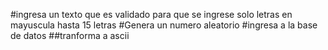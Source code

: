 #ingresa un texto que es validado para que se ingrese solo letras en mayuscula hasta 15 letras
#Genera un numero aleatorio
#ingresa a la base de datos
##tranforma a ascii